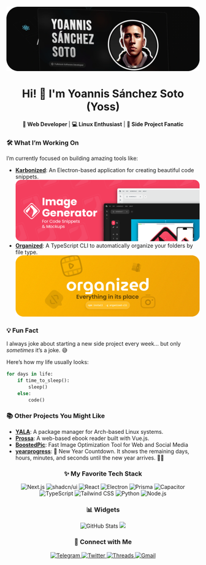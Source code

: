 
![banner](./img/banner.webp)

<h1 align="center">Hi! 👋 I'm Yoannis Sánchez Soto (Yoss)</h1>

<p align="center">
 <b> 🎨 Web Developer </b>  |  <b>💻 Linux Enthusiast</b>  |  <b> 🚀 Side Project Fanatic</b>
</p>

### 🛠️ What I’m Working On

I’m currently focused on building amazing tools like:  

- [**Karbonized**](https://github.com/yossTheDev/karbonized): An Electron-based application for creating beautiful code snippets.  
  ![Karbonized Banner](./img/kabonized.png)  
- [**Organized**](https://github.com/yossTheDev/organized-cli): A TypeScript CLI to automatically organize your folders by file type.  
  ![Organized Banner](./img/organized.webp)  

### 💡 Fun Fact  

I always joke about starting a new side project every week... but only *sometimes* it’s a joke. 😅  

Here’s how my life usually looks:  

```python
for days in life:
    if time_to_sleep():
        sleep()
    else:
        code()
```

### 📚 Other Projects You Might Like  

- [**YALA**](https://github.com/yossTheDev/yala): A package manager for Arch-based Linux systems.  
- [**Prossa**](https://github.com/yossTheDev/prossa): A web-based ebook reader built with Vue.js.
- [**BoostedPic**](https://github.com/yossTheDev/boostedpic):  Fast Image Optimization Tool for Web and Social Media
- [**yearprogress**](https://github.com/yossTheDev/yearprogress):  📅 New Year Countdown. It shows the remaining days, hours, minutes, and seconds until the new year arrives. 🥳🎉

<h3 align="center">✨ My Favorite Tech Stack</h3>

<p align="center">
  <img src="https://img.shields.io/badge/Next.js-000?logo=nextdotjs&logoColor=fff&style=for-the-badge" alt="Next.js">
  <img src="https://img.shields.io/badge/shadcn%2Fui-000?logo=shadcnui&logoColor=fff&style=for-the-badge" alt="shadcn/ui">
  <img src="https://img.shields.io/badge/React-61DAFB?logo=react&logoColor=000&style=for-the-badge" alt="React">
  <img src="https://img.shields.io/badge/Electron-47848F?logo=electron&logoColor=fff&style=for-the-badge" alt="Electron">
  <img src="https://img.shields.io/badge/Prisma-2D3748?logo=prisma&logoColor=fff&style=for-the-badge" alt="Prisma">
  <img src="https://img.shields.io/badge/Capacitor-119EFF?logo=capacitor&logoColor=fff&style=for-the-badge" alt="Capacitor">
  <img src="https://img.shields.io/badge/TypeScript-3178C6?logo=typescript&logoColor=fff&style=for-the-badge" alt="TypeScript">
  <img src="https://img.shields.io/badge/Tailwind%20CSS-06B6D4?logo=tailwindcss&logoColor=fff&style=for-the-badge" alt="Tailwind CSS">
  <img src="https://img.shields.io/badge/Python-3776AB?logo=python&logoColor=fff&style=for-the-badge" alt="Python">
  <img src="https://img.shields.io/badge/Node.js-393?logo=nodedotjs&logoColor=fff&style=for-the-badge" alt="Node.js">
</p>

<h3 align="center">📊 Widgets</h3>

<p align="center">
  <img src="https://github-readme-stats.vercel.app/api?username=yossthedev&show_icons=true&theme=dark" alt="GitHub Stats">
 <img src="https://github-readme-stats.vercel.app/api/top-langs/?username=yossTheDev&layout=donut&theme=dark">
</p>

<h3 align="center">🤝 Connect with Me</h3>

<p align="center">
  <a href="https://t.me/yossthedev" target="_blank">
    <img src="https://img.shields.io/badge/Telegram-26A5E4?logo=telegram&logoColor=fff&style=for-the-badge" alt="Telegram">
  </a>
  <a href="https://twitter.com/yossthedev" target="_blank">
    <img src="https://img.shields.io/badge/Twitter-1D9BF0?logo=twitter&logoColor=fff&style=for-the-badge" alt="Twitter">
  </a>
  <a href="https://threads.net/@yossthedev" target="_blank">
    <img src="https://img.shields.io/badge/Threads-000?logo=threads&logoColor=fff&style=for-the-badge" alt="Threads">
  </a>
  <a href="mailto:yossthedev@gmail.com" target="_blank">
    <img src="https://img.shields.io/badge/Gmail-EA4335?logo=gmail&logoColor=fff&style=for-the-badge" alt="Gmail">
  </a>
</p>
